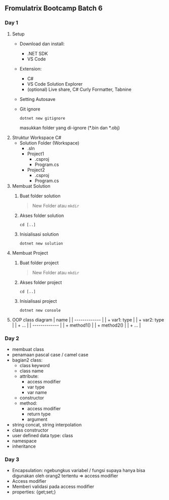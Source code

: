 ## Fromulatrix Bootcamp Batch 6

### Day 1
1. Setup
    - Download dan install:
        - .NET SDK
        - VS Code
    - Extension:
        - C#
        - VS Code Solution Explorer
        - (optional) Live share, C# Curly Formatter, Tabnine
    - Setting Autosave
    - Git ignore

        `dotnet new gitignore`

        masukkan folder yang di-ignore (*.bin dan *.obj)
2. Struktur Workspace C#
    - Solution Folder (Workspace)
        - .sln
        - Project1
            - .csproj
            - Program.cs
        - Project2
            - .csproj
            - Program.cs
3. Membuat Solution
    1. Buat folder solution
        > New Folder atau `mkdir`
    2. Akses folder solution
        
        `cd [..]`
    3. Inisialisasi solution
        
        `dotnet new solution`
4. Membuat Project
    1. Buat folder project
        > New Folder atau `mkdir`
    2. Akses folder project
        
        `cd [..]`
    3. Inisialisasi project
        
        `dotnet new console`
5. OOP class diagram
    | name          |
    | ------------- |
    | + var1: type  |
    | + var2: type  |
    | + ...         |
    | ------------- |
    | + method1()   |
    | + method2()   |
    | + ...         |
    
### Day 2
- membuat class
- penamaan pascal case / camel case
- bagian2 class:
    - class keyword
    - class name
    - attribute:
        - access modifier
        - var type
        - var name
    - constructor
    - method:
        - access modifier
        - return type
        - argument
- string concat, string interpolation
- class constructor
- user defined data type: class
- namespace
- inheritance

### Day 3
- Encapsulation: ngebungkus variabel / fungsi supaya hanya bisa digunakan oleh orang2 tertentu => access modifier
- Access modifier
- Memberi validasi pada access modifier
- properties: {get;set;}
